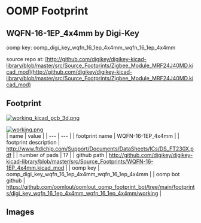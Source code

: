 # OOMP Footprint  
## WQFN-16-1EP_4x4mm  by Digi-Key  
  
oomp key: oomp_digi_key_wqfn_16_1ep_4x4mm_wqfn_16_1ep_4x4mm  
  
source repo at: [http://github.com/digikey/digikey-kicad-library/blob/master/src/Source_Footprints/Zigbee_Module_MRF24J40MD.kicad_mod](http://github.com/digikey/digikey-kicad-library/blob/master/src/Source_Footprints/Zigbee_Module_MRF24J40MD.kicad_mod)  
## Footprint  
  
[![working_kicad_pcb_3d.png](working_kicad_pcb_3d_600.png)](working_kicad_pcb_3d.png)  
  
[![working.png](working_600.png)](working.png)  
| name | value | 
| --- | --- | 
| footprint name | WQFN-16-1EP_4x4mm | 
| footprint description | http://www.ftdichip.com/Support/Documents/DataSheets/ICs/DS_FT230X.pdf | 
| number of pads | 17 | 
| github path | http://github.com/digikey/digikey-kicad-library/blob/master/src/Source_Footprints/WQFN-16-1EP_4x4mm.kicad_mod | 
| oomp key | oomp_digi_key_wqfn_16_1ep_4x4mm_wqfn_16_1ep_4x4mm | 
| oomp bot github | https://github.com/oomlout/oomlout_oomp_footprint_bot/tree/main/footprints/digi_key_wqfn_16_1ep_4x4mm_wqfn_16_1ep_4x4mm/working | 
## Images  
